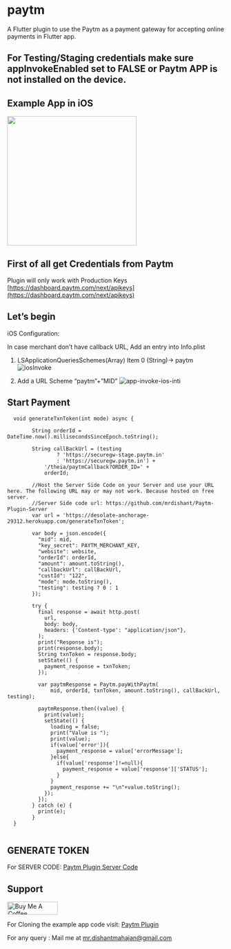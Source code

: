 # paytm

A Flutter plugin to use the Paytm as a payment gateway for accepting online payments in Flutter app.

## For Testing/Staging credentials make sure appInvokeEnabled set to FALSE or Paytm APP is not installed on the device.


## Example App in iOS
<!-- ![IMG_0CA99F9C709C-1](https://user-images.githubusercontent.com/25786428/82787888-07fbc180-9e85-11ea-87cb-754c6155b1d3.jpeg) -->
<img src="https://user-images.githubusercontent.com/25786428/82787888-07fbc180-9e85-11ea-87cb-754c6155b1d3.jpeg" width="300">


## First of all get Credentials from Paytm
Plugin will only work with Production Keys
[https://dashboard.paytm.com/next/apikeys](https://dashboard.paytm.com/next/apikeys)


## Let’s begin

iOS Configuration:

In case merchant don’t have callback URL, Add an entry into Info.plist

1. LSApplicationQueriesSchemes(Array) Item 0 (String)-> paytm
![iosInvoke](https://user-images.githubusercontent.com/25786428/82787548-45138400-9e84-11ea-835f-caa0701728cb.png)

2. Add a URL Scheme “paytm”+”MID”
![app-invoke-ios-inti](https://user-images.githubusercontent.com/25786428/82787531-3c22b280-9e84-11ea-9923-c18f2bc904de.png)
 

## Start Payment
```
  void generateTxnToken(int mode) async {
    
        String orderId = DateTime.now().millisecondsSinceEpoch.toString();

        String callBackUrl = (testing
                ? 'https://securegw-stage.paytm.in'
                : 'https://securegw.paytm.in') +
            '/theia/paytmCallback?ORDER_ID=' +
            orderId;

        //Host the Server Side Code on your Server and use your URL here. The following URL may or may not work. Because hosted on free server.
        //Server Side code url: https://github.com/mrdishant/Paytm-Plugin-Server
        var url = 'https://desolate-anchorage-29312.herokuapp.com/generateTxnToken';

        var body = json.encode({
          "mid": mid,
          "key_secret": PAYTM_MERCHANT_KEY,
          "website": website,
          "orderId": orderId,
          "amount": amount.toString(),
          "callbackUrl": callBackUrl,
          "custId": "122",
          "mode": mode.toString(),
          "testing": testing ? 0 : 1
        });

        try {
          final response = await http.post(
            url,
            body: body,
            headers: {'Content-type': "application/json"},
          );
          print("Response is");
          print(response.body);
          String txnToken = response.body;
          setState(() {
            payment_response = txnToken;
          });

          var paytmResponse = Paytm.payWithPaytm(
              mid, orderId, txnToken, amount.toString(), callBackUrl, testing);

          paytmResponse.then((value) {
            print(value);
            setState(() {
              loading = false;
              print("Value is ");
              print(value);
              if(value['error']){
                payment_response = value['errorMessage'];
              }else{
                if(value['response']!=null){
                  payment_response = value['response']['STATUS'];
                }
              }
              payment_response += "\n"+value.toString();
            });
          });
        } catch (e) {
          print(e);
        }
  }
  
  ``` 

## GENERATE TOKEN
For SERVER CODE:
[Paytm Plugin Server Code](https://github.com/mrdishant/Paytm-Plugin-Server)

## Support
<a href="https://www.buymeacoffee.com/mrdishant" target="_blank"><img src="https://cdn.buymeacoffee.com/buttons/v2/default-yellow.png" alt="Buy Me A Coffee" style="height: 30px !important;width: 117px !important;" ></a>

For Cloning the example app code visit:
[Paytm Plugin](https://github.com/mrdishant/Paytm-All-in-one-flutter-sdk.git)

For any query :
Mail me at mr.dishantmahajan@gmail.com